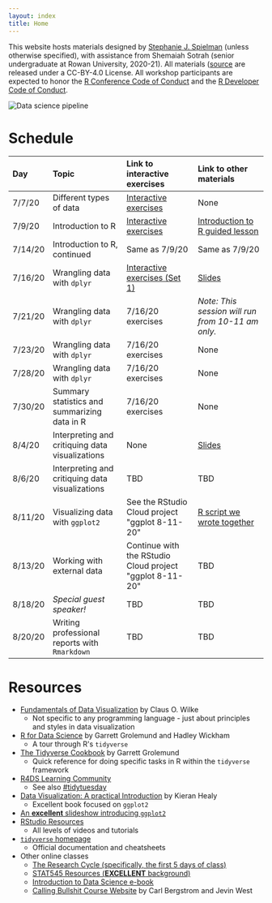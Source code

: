 ```yaml
---
layout: index
title: Home
---
```


This website hosts materials designed by [Stephanie J. Spielman](https://spielmanlab.github.io) (unless otherwise specified), with assistance from Shemaiah Sotrah (senior undergraduate at Rowan University, 2020-21). All materials ([source](https://github.com/sjspielman/cb2r-ds-summer2020/) are released under a CC-BY-4.0 License. All workshop participants are expected to honor the [R Conference Code of Conduct](https://www.r-project.org/coc.html) and the [R Developer Code of Conduct](https://www.contributor-covenant.org/version/2/0/code_of_conduct/).

![Data science pipeline](https://d33wubrfki0l68.cloudfront.net/571b056757d68e6df81a3e3853f54d3c76ad6efc/32d37/diagrams/data-science.png)


# Schedule

| Day | Topic | Link to interactive exercises | Link to other materials |
|:------|:----|:------------------------------|:------------------------|
| 7/7/20  | Different types of data |  [Interactive exercises](https://sjspielman.shinyapps.io/intro_data/)| None |
| 7/9/20  | Introduction to R |  [Interactive exercises](https://sjspielman.shinyapps.io/intro_to_r/)| [Introduction to R guided lesson](http://htmlpreview.github.io/?https://github.com/sjspielman/cb2r-ds-summer2020/blob/master/resources/introduction_to_R.html) |
| 7/14/20 | Introduction to R, continued |  Same as 7/9/20| Same as 7/9/20 |
| 7/16/20 | Wrangling data with `dplyr` | [Interactive exercises (Set 1)](https://sjspielman.shinyapps.io/intro_dplyr/)| [Slides](https://github.com/sjspielman/cb2r-ds-summer2020/blob/master/resources/introduction_to_dplyr.pdf) |
| 7/21/20 | Wrangling data with `dplyr` |7/16/20 exercises | *Note: This session will run from 10-11 am only.* | 
| 7/23/20 | Wrangling data with `dplyr` | 7/16/20 exercises | None |
| 7/28/20 | Wrangling data with `dplyr` | 7/16/20 exercises | None |
| 7/30/20 | Summary statistics and summarizing data in R | 7/16/20 exercises | None |
| 8/4/20  | Interpreting and critiquing data visualizations | None | [Slides](https://github.com/sjspielman/cb2r-ds-summer2020/blob/master/resources/introduction_to_principles_dataviz.pdf) |
| 8/6/20  | Interpreting and critiquing data visualizations | TBD | TBD |
| 8/11/20 | Visualizing data with `ggplot2` | See the RStudio Cloud project "ggplot 8-11-20" | [R script we wrote together](https://raw.githubusercontent.com/sjspielman/cb2r-ds-summer2020/master/resources/practice_ggplot_8-11-20.R) |
| 8/13/20 | Working with external data | Continue with the RStudio Cloud project "ggplot 8-11-20"| TBD |
| 8/18/20 | *Special guest speaker!* | TBD | TBD |
| 8/20/20 | Writing professional reports with `Rmarkdown` | TBD| TBD |


# Resources

+ [Fundamentals of Data Visualization](https://serialmentor.com/dataviz/) by Claus O. Wilke
  + Not specific to any programming language - just about principles and styles in data visualization
+ [R for Data Science](https://r4ds.had.co.nz/) by Garrett Grolemund and Hadley Wickham
  + A tour through R's `tidyverse`
+ [The Tidyverse Cookbook](https://rstudio-education.github.io/tidyverse-cookbook/index.html) by Garrett Grolemund
  + Quick reference for doing specific tasks in R within the `tidyverse` framework
+ [R4DS Learning Community](https://www.rfordatasci.com/)
  + See also [#tidytuesday](https://twitter.com/thomas_mock/status/1280174453410934784)
+ [Data Visualization: A practical Introduction](https://socviz.co/) by Kieran Healy
  + Excellent book focused on `ggplot2`
+ [An **excellent** slideshow introducing `ggplot2`](https://pkg.garrickadenbuie.com/trug-ggplot2/#1)
+ [RStudio Resources](https://resources.rstudio.com/)
  + All levels of videos and tutorials
+ [`tidyverse` homepage](https://www.tidyverse.org/)
  + Official documentation and cheatsheets
+ Other online classes
  + [The Research Cycle (specifically, the first 5 days of class)](https://rgup.gitlab.io/research_cycle/index.html)
  + [STAT545 Resources (**EXCELLENT** background)](https://stat545.com/)
  + [Introduction to Data Science e-book](https://rafalab.github.io/dsbook/)
  + [Calling Bullshit Course Website](https://callingbullshit.org/) by Carl Bergstrom and Jevin West





